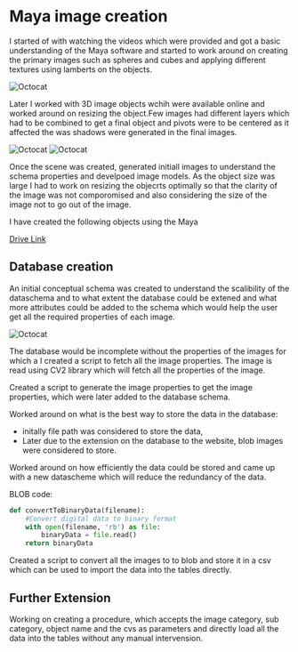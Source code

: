 
# Maya image creation

I started of with watching the videos which were provided and got a basic understanding of the Maya software and started to work around on creating the primary images such as spheres and cubes and applying different textures using lamberts on the objects.

![Octocat](https://github.com/nikunjlad/3D-Object-Classification-Using-Capsule-Networks/blob/Harini/Maya3D-Images-Dataset/Harini/lambert.PNG)

Later I worked with 3D image objects wchih were available online and worked around on resizing the object.Few images had different layers which had to be combined to get a final object and pivots were to be centered as it affected the was shadows were generated in the final images.

![Octocat](https://github.com/nikunjlad/3D-Object-Classification-Using-Capsule-Networks/blob/Harini/Maya3D-Images-Dataset/Harini/resizing.PNG)
![Octocat](https://github.com/nikunjlad/3D-Object-Classification-Using-Capsule-Networks/blob/Harini/Maya3D-Images-Dataset/Harini/meshcombine.PNG)

Once the scene was created, generated initiall images to understand the schema properties and develpoed image models. As the object size was large I had to work on resizing the objecrts optimally so that the clarity of the image was not comporomised and also considering the size of the image not to go out of the image.

I have created the following objects using the Maya 

[Drive Link](https://drive.google.com/drive/u/1/folders/16t5UjjPavOiRu6UeHQIKFy53stng-Hw3)


## Database creation

An initial conceptual schema was created to understand the scalibility of the dataschema and to what extent the database could be extened and what more attributes could be added to the schema which would help the user get all the required properties of each image.

![Octocat](https://github.com/nikunjlad/3D-Object-Classification-Using-Capsule-Networks/blob/Harini/Maya3D-Images-Dataset/Harini/conceptual_schema.jpeg)

The database would be incomplete without the properties of the images for which a I created a script to fetch all the image properties. The image is read using CV2 library which will fetch all the properties of the image.



Created a script to generate the image properties to get the image properties, which were later added to the database schema.

Worked around on what is the best way to store the data in the database:
- initally file path was considered to store the data,
- Later due to the extension on the database to the website, blob images were considered to store.

Worked around on how efficiently the data could be stored and came up with a new datascheme which will reduce the redundancy of the data.

BLOB code:

``` python
def convertToBinaryData(filename):
    #Convert digital data to binary format
    with open(filename, 'rb') as file:
        binaryData = file.read()
    return binaryData
  ```
    
 Created a script to convert all the images to to blob and store it in a csv which can be used to import the data into the tables directly.
    
## Further Extension

Working on creating a procedure, which accepts the image category, sub category, object name and the cvs as parameters and directly load all the data into the tables without any manual intervension.
